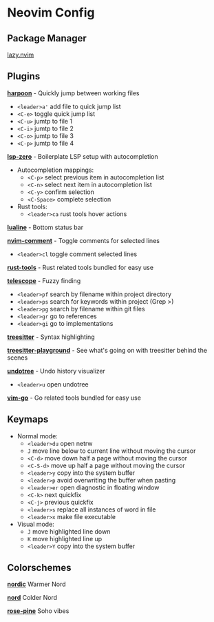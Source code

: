 # Neovim Config

## Package Manager
[lazy.nvim](https://github.com/folke/lazy.nvim)

## Plugins
**[harpoon](https://github.com/ThePrimeagen/harpoon)** - Quickly jump between working files
- `<leader>a'` add file to quick jump list
- `<C-e>` toggle quick jump list
- `<C-u>` jumtp to file 1
- `<C-i>` jumtp to file 2
- `<C-o>` jumtp to file 3
- `<C-p>` jumtp to file 4

**[lsp-zero](https://github.com/VonHeikemen/lsp-zero.nvim)** - Boilerplate LSP setup with autocompletion
- Autocompletion mappings:
    - `<C-p>` select previous item in autocompletion list
    - `<C-n>` select next item in autocompletion list
    - `<C-y>` confirm selection
    - `<C-Space>` complete selection
- Rust tools:
    - `<leader>ca` rust tools hover actions
    
**[lualine](https://github.com/nvim-lualine/lualine.nvim)** - Bottom status bar

**[nvim-comment](https://github.com/terrortylor/nvim-comment)** - Toggle comments for selected lines
- `<leader>cl` toggle comment selected lines

**[rust-tools](https://github.com/simrat39/rust-tools.nvim)** - Rust related tools bundled for easy use

**[telescope](https://github.com/nvim-telescope/telescope.nvim)** - Fuzzy finding
- `<leader>pf` search by filename within project directory
- `<leader>ps` search for keywords within project (Grep >)
- `<leader>pg` search by filename within git files
- `<leader>gr` go to references
- `<leader>gi` go to implementations

**[treesitter](https://github.com/nvim-treesitter/nvim-treesitter)** - Syntax highlighting

**[treesitter-playground](https://github.com/nvim-treesitter/playground)** - See what's going on with treesitter behind the scenes

**[undotree](https://github.com/mbbill/undotree)** - Undo history visualizer
- `<leader>u` open undotree

**[vim-go](https://github.com/fatih/vim-go)** - Go related tools bundled for easy use


## Keymaps
- Normal mode:
    - `<leader>du` open netrw
    - `J` move line below to current line without moving the cursor
    - `<C-d>` move down half a page without moving the cursor
    - `<C-S-d>` move up half a page without moving the cursor
    - `<leader>y` copy into the system buffer 
    - `<leader>p` avoid overwriting the buffer when pasting
    - `<leader>er` open diagnostic in floating window
    - `<C-k>` next quickfix
    - `<C-j>` previous quickfix
    - `<leader>s` replace all instances of word in file
    - `<leader>x` make file executable
- Visual mode:
    - `J` move highlighted line down
    - `K` move highlighted line up
    - `<leader>Y` copy into the system buffer


## Colorschemes

**[nordic](https://github.com/AlexvZyl/nordic.nvim)** Warmer Nord

**[nord](https://github.com/shaunsingh/nord.nvim)** Colder Nord

**[rose-pine](https://github.com/rose-pine/neovim)** Soho vibes


